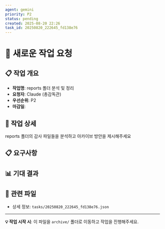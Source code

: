 ```yaml
---
agent: gemini
priority: P2
status: pending
created: 2025-08-20 22:26
task_id: 20250820_222645_fd138e76
---
```


# 🚀 새로운 작업 요청

## 📋 작업 개요
- **작업명**: reports 폴더 분석 및 정리
- **요청자**: Claude (총감독관)
- **우선순위**: P2
- **마감일**: 

## 🎯 작업 상세
reports 폴더의 감사 파일들을 분석하고 아카이브 방안을 제시해주세요

## 📋 요구사항


## 📊 기대 결과


## 📁 관련 파일
- 상세 정보: `tasks/20250820_222645_fd138e76.json`

---

**💡 작업 시작 시**: 이 파일을 `archive/` 폴더로 이동하고 작업을 진행해주세요.
